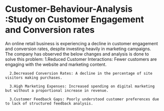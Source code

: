 # Customer-Behaviour-Analysis :Study on Customer Engagement and Conversion rates

An online retail business is experiencing a decline in customer engagement and conversion rates, despite investing heavily in marketing campaigns. The company has observed the below changes and analysis is done to solve this problem:
      1.Reduced Customer Interactions: Fewer customers are engaging with the website and marketing content.
      
      2.Decreased Conversion Rates: A decline in the percentage of site visitors making purchases.
      
      3.High Marketing Expenses: Increased spending on digital marketing but without a proportional increase in revenue.
      
      3.Customer Feedback Gaps: Poorly understood customer preferences due to lack of structured feedback analysis.

